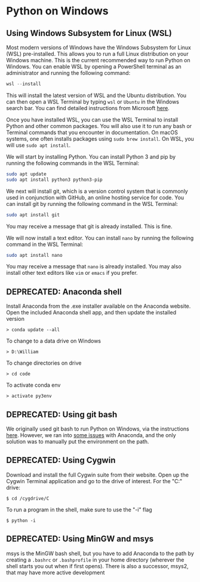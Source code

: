 # Python on Windows

## Using Windows Subsystem for Linux (WSL)

Most modern versions of Windows have the Windows Subsystem for Linux (WSL) pre-installed. This allows you to run a full Linux distribution on your Windows machine. This is the current recommended way to run Python on Windows. You can enable WSL by opening a PowerShell terminal as an administrator and running the following command:

```powershell
wsl --install
```
This will install the latest version of WSL and the Ubuntu distribution. You can then open a WSL Terminal by typing `wsl` or `Ubuntu` in the Windows search bar. You can find detailed instructions from Microsoft [here](https://learn.microsoft.com/en-us/windows/wsl/setup/environment).

Once you have installed WSL, you can use the WSL Terminal to install Python and other common packages. You will also use it to run any bash or Terminal commands that you encounter in documentation. On macOS systems, one often installs packages using `sudo brew install`. On WSL, you will use `sudo apt install`. 

We will start by installing Python. You can install Python 3 and pip by running the following commands in the WSL Terminal:
```bash
sudo apt update
sudo apt install python3 python3-pip
```

We next will install git, which is a version control system that is commonly used in conjunction with GitHub, an online hosting service for code. You can install git by running the following command in the WSL Terminal:
```bash
sudo apt install git
```
You may receive a message that git is already installed. This is fine.

We will now install a text editor. You can install `nano` by running the following command in the WSL Terminal:
```bash
sudo apt install nano
```
You may receive a message that `nano` is already installed. You may also install other text editors like `vim` or `emacs` if you prefer. 

## DEPRECATED: Anaconda shell

Install Anaconda from the .exe installer available on the Anaconda website. Open the included Anaconda shell app, and then update the installed version

    > conda update --all

To change to a data drive on Windows

	> D:\William

To change directories on drive

	> cd code

To activate conda env

	> activate py3env


## DEPRECATED: Using git bash

We originally used git bash to run Python on Windows, via the instructions [here](https://scotch.io/tutorials/get-a-functional-and-sleek-console-in-windows). However, we ran into [some issues](https://groups.google.com/a/continuum.io/forum/#!topic/anaconda/VxL6QmcKgv4) with Anaconda, and the only solution was to manually put the environment on the path.

## DEPRECATED: Using Cygwin

Download and install the full Cygwin suite from their website. Open up the Cygwin Terminal application and go to the drive of interest. For the "C:" drive:

	$ cd /cygdrive/C

To run a program in the shell, make sure to use the "-i" flag

	$ python -i


## DEPRECATED: Using MinGW and msys

msys is the MinGW bash shell, but you have to add Anaconda to the path by creating a `.bashrc` or `.bashprofile` in your home directory (wherever the shell starts you out when if first opens). There is also a successor, msys2, that may have more active development




